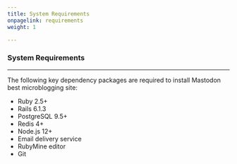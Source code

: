 ```yaml
---
title: System Requirements
onpagelink: requirements
weight: 1

---
```



### **System Requirements**
-------------------

The following key dependency packages are required to install Mastodon best microblogging site:

*   Ruby 2.5+
*   Rails 6.1.3
*   PostgreSQL 9.5+
*   Redis 4+
*   Node.js 12+
*   Email delivery service
*   RubyMine editor
*   Git
